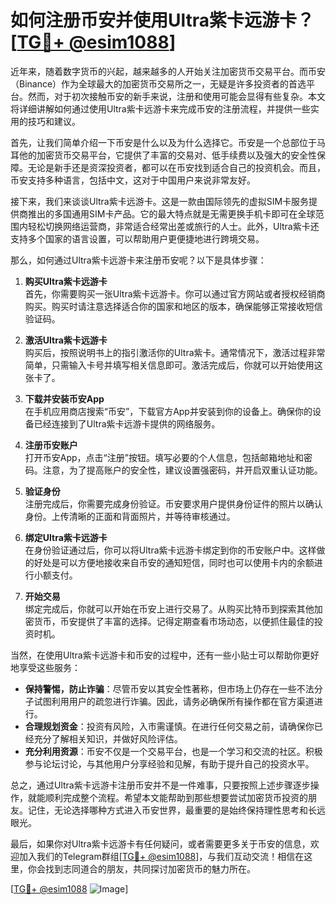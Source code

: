 # 如何注册币安并使用Ultra紫卡远游卡？[[TG💪+ @esim1088](https://t.me/s/esim1088)]

近年来，随着数字货币的兴起，越来越多的人开始关注加密货币交易平台。而币安（Binance）作为全球最大的加密货币交易所之一，无疑是许多投资者的首选平台。然而，对于初次接触币安的新手来说，注册和使用可能会显得有些复杂。本文将详细讲解如何通过使用Ultra紫卡远游卡来完成币安的注册流程，并提供一些实用的技巧和建议。

首先，让我们简单介绍一下币安是什么以及为什么选择它。币安是一个总部位于马耳他的加密货币交易平台，它提供了丰富的交易对、低手续费以及强大的安全性保障。无论是新手还是资深投资者，都可以在币安找到适合自己的投资机会。而且，币安支持多种语言，包括中文，这对于中国用户来说非常友好。

接下来，我们来谈谈Ultra紫卡远游卡。这是一款由国际领先的虚拟SIM卡服务提供商推出的多国通用SIM卡产品。它的最大特点就是无需更换手机卡即可在全球范围内轻松切换网络运营商，非常适合经常出差或旅行的人士。此外，Ultra紫卡还支持多个国家的语言设置，可以帮助用户更便捷地进行跨境交易。

那么，如何通过Ultra紫卡远游卡来注册币安呢？以下是具体步骤：

1. **购买Ultra紫卡远游卡**  
   首先，你需要购买一张Ultra紫卡远游卡。你可以通过官方网站或者授权经销商购买。购买时请注意选择适合你的国家和地区的版本，确保能够正常接收短信验证码。

2. **激活Ultra紫卡远游卡**  
   购买后，按照说明书上的指引激活你的Ultra紫卡。通常情况下，激活过程非常简单，只需输入卡号并填写相关信息即可。激活完成后，你就可以开始使用这张卡了。

3. **下载并安装币安App**  
   在手机应用商店搜索“币安”，下载官方App并安装到你的设备上。确保你的设备已经连接到了Ultra紫卡远游卡提供的网络服务。

4. **注册币安账户**  
   打开币安App，点击“注册”按钮。填写必要的个人信息，包括邮箱地址和密码。注意，为了提高账户的安全性，建议设置强密码，并开启双重认证功能。

5. **验证身份**  
   注册完成后，你需要完成身份验证。币安要求用户提供身份证件的照片以确认身份。上传清晰的正面和背面照片，并等待审核通过。

6. **绑定Ultra紫卡远游卡**  
   在身份验证通过后，你可以将Ultra紫卡远游卡绑定到你的币安账户中。这样做的好处是可以方便地接收来自币安的通知短信，同时也可以使用卡内的余额进行小额支付。

7. **开始交易**  
   绑定完成后，你就可以开始在币安上进行交易了。从购买比特币到探索其他加密货币，币安提供了丰富的选择。记得定期查看市场动态，以便抓住最佳的投资时机。

当然，在使用Ultra紫卡远游卡和币安的过程中，还有一些小贴士可以帮助你更好地享受这些服务：

- **保持警惕，防止诈骗**：尽管币安以其安全性著称，但市场上仍存在一些不法分子试图利用用户的疏忽进行诈骗。因此，请务必确保所有操作都在官方渠道进行。
- **合理规划资金**：投资有风险，入市需谨慎。在进行任何交易之前，请确保你已经充分了解相关知识，并做好风险评估。
- **充分利用资源**：币安不仅是一个交易平台，也是一个学习和交流的社区。积极参与论坛讨论，与其他用户分享经验和见解，有助于提升自己的投资水平。

总之，通过Ultra紫卡远游卡注册币安并不是一件难事，只要按照上述步骤逐步操作，就能顺利完成整个流程。希望本文能帮助到那些想要尝试加密货币投资的朋友。记住，无论选择哪种方式进入币安世界，最重要的是始终保持理性思考和长远眼光。

最后，如果你对Ultra紫卡远游卡有任何疑问，或者需要更多关于币安的信息，欢迎加入我们的Telegram群组[[TG💪+ @esim1088](https://t.me/s/esim1088)]，与我们互动交流！相信在这里，你会找到志同道合的朋友，共同探讨加密货币的魅力所在。

[[TG💪+ @esim1088](https://t.me/s/esim1088) ![Image](https://i.postimg.cc/4NQfJmqS/Snipaste-2025-05-13-00-14-12.png)]